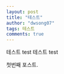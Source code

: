 ```yaml
---
layout: post
title: "테스트"
author: "dwsong07"
tags: 테스트
comments: true
---
```


테스트 test 테스트 test

첫번째 포스트.

